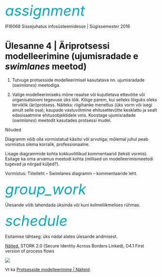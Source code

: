 <div style='display: inline-block;'><i class="material-icons ikoon" style='color: #00acc1; font-size: 48px;'>assignment</i></div>

IFI6068 Sissejuhatus infosüsteemidesse | Sügissemester 2016

# Ülesanne 4 | Äriprotsessi modelleerimine (ujumisradade e _swimlanes_ meetod)

1. Tutvuge protsesside modelleerimisel kasutatava nn. ujumisradade (_swimlanes_) meetodiga.

3. Valige modelleerimiseks mõne reaalse või kujutletava ettevôtte vôi organisatsiooni tegevuse üks lõik. Kõige parem, kui selleks lõiguks oleks terviklik (äri)protsess. Näiteks: riigihanke menetlus (üks vorm või isegi ainult selle osa); kaupade vastuvõtmine ehitusettevõtte kesklattu ja sealt edasisaatmine ehitusobjektidele vms. Koostage ujumisradade (_swimlanes_) meetodit kasutades protsessi mudel.

Nõuded

Diagramm vôib olla vormistatud käsitsi vôi arvutiga; môlemal juhul peab vormistus olema korralik, professionaalne.

Lisage diagrammide kohta kokkuvôtlikud kommentaarid (teksti vormis). Esitage ka oma arvamus meetodi kohta (millised on modelleerimismeetodi tugevad ja nõrgad küljed?).

Vormistus: Tiitelleht – Swimlanes diagramm – kommentaaride leht.

<div style='display: inline-block;'><i class="material-icons ikoon" style='color: #00acc1; font-size: 48px;'>group_work</i></div>

Ülesande võib lahendada üksinda või kuni kolmeliikmelises rühmas.

<div style='display: inline-block;'><i class="material-icons ikoon" style='color: #00acc1; font-size: 48px;'>schedule</i></div>

Esitamise tähtaeg: üks nädal alates ülesande andmisest.

<u>Näited.</u> STORK 2.0 (Secure Identity Across Borders Linked), D4.1 First version of process flows

![](https://1.bp.blogspot.com/-OO2wHz8QO9M/UkqF1BjDbVI/AAAAAAAAFXc/6ojDCjAIziw/s1600/STORK+flow+01.PNG) 

Vt ka [Protsesside modelleerimine | Näiteid](https://infosysteemid.blogspot.com/2014/09/protsesside-modelleerimine-naiteid.html).
